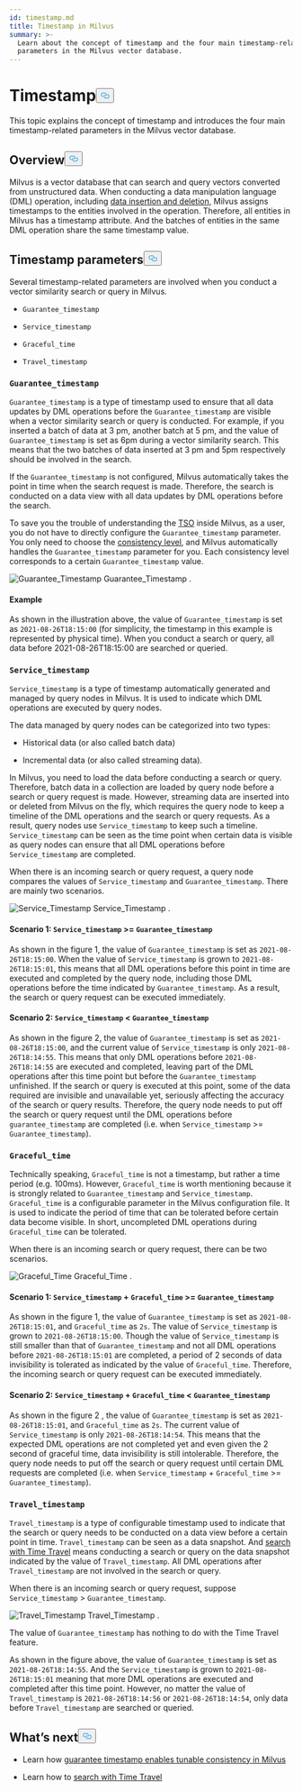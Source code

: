 ```yaml
---
id: timestamp.md
title: Timestamp in Milvus
summary: >-
  Learn about the concept of timestamp and the four main timestamp-related
  parameters in the Milvus vector database.
---
```

<h1 id="Timestamp" class="common-anchor-header">Timestamp<button data-href="#Timestamp" class="anchor-icon" translate="no">
      <svg translate="no"
        aria-hidden="true"
        focusable="false"
        height="20"
        version="1.1"
        viewBox="0 0 16 16"
        width="16"
      >
        <path
          fill="#0092E4"
          fill-rule="evenodd"
          d="M4 9h1v1H4c-1.5 0-3-1.69-3-3.5S2.55 3 4 3h4c1.45 0 3 1.69 3 3.5 0 1.41-.91 2.72-2 3.25V8.59c.58-.45 1-1.27 1-2.09C10 5.22 8.98 4 8 4H4c-.98 0-2 1.22-2 2.5S3 9 4 9zm9-3h-1v1h1c1 0 2 1.22 2 2.5S13.98 12 13 12H9c-.98 0-2-1.22-2-2.5 0-.83.42-1.64 1-2.09V6.25c-1.09.53-2 1.84-2 3.25C6 11.31 7.55 13 9 13h4c1.45 0 3-1.69 3-3.5S14.5 6 13 6z"
        ></path>
      </svg>
    </button></h1><p>This topic explains the concept of timestamp and introduces the four main timestamp-related parameters in the Milvus vector database.</p>
<h2 id="Overview" class="common-anchor-header">Overview<button data-href="#Overview" class="anchor-icon" translate="no">
      <svg translate="no"
        aria-hidden="true"
        focusable="false"
        height="20"
        version="1.1"
        viewBox="0 0 16 16"
        width="16"
      >
        <path
          fill="#0092E4"
          fill-rule="evenodd"
          d="M4 9h1v1H4c-1.5 0-3-1.69-3-3.5S2.55 3 4 3h4c1.45 0 3 1.69 3 3.5 0 1.41-.91 2.72-2 3.25V8.59c.58-.45 1-1.27 1-2.09C10 5.22 8.98 4 8 4H4c-.98 0-2 1.22-2 2.5S3 9 4 9zm9-3h-1v1h1c1 0 2 1.22 2 2.5S13.98 12 13 12H9c-.98 0-2-1.22-2-2.5 0-.83.42-1.64 1-2.09V6.25c-1.09.53-2 1.84-2 3.25C6 11.31 7.55 13 9 13h4c1.45 0 3-1.69 3-3.5S14.5 6 13 6z"
        ></path>
      </svg>
    </button></h2><p>Milvus is a vector database that can search and query vectors converted from unstructured data. When conducting a data manipulation language (DML) operation, including <a href="https://milvus.io/docs/v2.1.x/data_processing.md">data insertion and deletion</a>, Milvus assigns timestamps to the entities involved in the operation. Therefore, all entities in Milvus has a timestamp attribute. And the batches of entities in the same DML operation share the same timestamp value.</p>
<h2 id="Timestamp-parameters" class="common-anchor-header">Timestamp parameters<button data-href="#Timestamp-parameters" class="anchor-icon" translate="no">
      <svg translate="no"
        aria-hidden="true"
        focusable="false"
        height="20"
        version="1.1"
        viewBox="0 0 16 16"
        width="16"
      >
        <path
          fill="#0092E4"
          fill-rule="evenodd"
          d="M4 9h1v1H4c-1.5 0-3-1.69-3-3.5S2.55 3 4 3h4c1.45 0 3 1.69 3 3.5 0 1.41-.91 2.72-2 3.25V8.59c.58-.45 1-1.27 1-2.09C10 5.22 8.98 4 8 4H4c-.98 0-2 1.22-2 2.5S3 9 4 9zm9-3h-1v1h1c1 0 2 1.22 2 2.5S13.98 12 13 12H9c-.98 0-2-1.22-2-2.5 0-.83.42-1.64 1-2.09V6.25c-1.09.53-2 1.84-2 3.25C6 11.31 7.55 13 9 13h4c1.45 0 3-1.69 3-3.5S14.5 6 13 6z"
        ></path>
      </svg>
    </button></h2><p>Several timestamp-related parameters are involved when you conduct a vector similarity search or query in Milvus.</p>
<ul>
<li><p><code translate="no">Guarantee_timestamp</code></p></li>
<li><p><code translate="no">Service_timestamp</code></p></li>
<li><p><code translate="no">Graceful_time</code></p></li>
<li><p><code translate="no">Travel_timestamp</code></p></li>
</ul>
<h3 id="Guaranteetimestamp" class="common-anchor-header"><code translate="no">Guarantee_timestamp</code></h3><p><code translate="no">Guarantee_timestamp</code> is a type of timestamp used to ensure that all data updates by DML operations before the <code translate="no">Guarantee_timestamp</code> are visible when a vector similarity search or query is conducted. For example, if you inserted a batch of data at 3 pm, another batch at 5 pm, and the value of <code translate="no">Guarantee_timestamp</code> is set as 6pm during a vector similarity search. This means that the two batches of data inserted at 3 pm and 5pm respectively should be involved in the search.</p>
<p>If the <code translate="no">Guarantee_timestamp</code> is not configured, Milvus automatically takes the point in time when the search request is made. Therefore, the search is conducted on a data view with all data updates by DML operations before the search.</p>
<p>To save you the trouble of understanding the <a href="https://github.com/milvus-io/milvus/blob/master/docs/design_docs/20211214-milvus_hybrid_ts.md">TSO</a> inside Milvus, as a user, you do not have to directly configure the <code translate="no">Guarantee_timestamp</code> parameter. You only need to choose the <a href="https://milvus.io/docs/v2.1.x/consistency.md">consistency level</a>, and Milvus automatically handles the <code translate="no">Guarantee_timestamp</code> parameter for you. Each consistency level corresponds to a certain <code translate="no">Guarantee_timestamp</code> value.</p>
<p>
  <span class="img-wrapper">
    <img translate="no" src="/docs/v2.2.x/assets/Guarantee_Timestamp.png" alt="Guarantee_Timestamp" class="doc-image" id="guarantee_timestamp" />
    <span>Guarantee_Timestamp</span>
  </span>
.</p>
<h4 id="Example" class="common-anchor-header">Example</h4><p>As shown in the illustration above, the value of <code translate="no">Guarantee_timestamp</code> is set as <code translate="no">2021-08-26T18:15:00</code> (for simplicity, the timestamp in this example is represented by physical time). When you conduct a search or query, all data before 2021-08-26T18:15:00 are searched or queried.</p>
<h3 id="Servicetimestamp" class="common-anchor-header"><code translate="no">Service_timestamp</code></h3><p><code translate="no">Service_timestamp</code> is a type of timestamp automatically generated and managed by query nodes in Milvus. It is used to indicate which DML operations are executed by query nodes.</p>
<p>The data managed by query nodes can be categorized into two types:</p>
<ul>
<li><p>Historical data (or also called batch data)</p></li>
<li><p>Incremental data (or also called streaming data).</p></li>
</ul>
<p>In Milvus, you need to load the data before conducting a search or query. Therefore, batch data in a collection are loaded by query node before a search or query request is made. However, streaming data are inserted into or deleted from Milvus on the fly, which requires the query node to keep a timeline of the DML operations and the search or query requests. As a result, query nodes use <code translate="no">Service_timestamp</code> to keep such a timeline.  <code translate="no">Service_timestamp</code> can be seen as the time point when certain data is visible as query nodes can ensure that all DML operations before <code translate="no">Service_timestamp</code> are completed.</p>
<p>When there is an incoming search or query request, a query node compares the values of <code translate="no">Service_timestamp</code> and <code translate="no">Guarantee_timestamp</code>. There are mainly two scenarios.</p>
<p>
  <span class="img-wrapper">
    <img translate="no" src="/docs/v2.2.x/assets/Service_Timestamp.png" alt="Service_Timestamp" class="doc-image" id="service_timestamp" />
    <span>Service_Timestamp</span>
  </span>
.</p>
<h4 id="Scenario-1-Servicetimestamp--Guaranteetimestamp" class="common-anchor-header">Scenario 1: <code translate="no">Service_timestamp</code> &gt;= <code translate="no">Guarantee_timestamp</code></h4><p>As shown in the figure 1, the value of <code translate="no">Guarantee_timestamp</code> is set as <code translate="no">2021-08-26T18:15:00</code>. When the value of <code translate="no">Service_timestamp</code> is grown to <code translate="no">2021-08-26T18:15:01</code>, this means that all DML operations before this point in time are executed and completed by the query node, including those DML operations before the time indicated by <code translate="no">Guarantee_timestamp</code>. As a result, the search or query request can be executed immediately.</p>
<h4 id="Scenario-2-Servicetimestamp--Guaranteetimestamp" class="common-anchor-header">Scenario 2: <code translate="no">Service_timestamp</code> &lt; <code translate="no">Guarantee_timestamp</code></h4><p>As shown in the figure 2, the value of <code translate="no">Guarantee_timestamp</code> is set as <code translate="no">2021-08-26T18:15:00</code>, and the current value of <code translate="no">Service_timestamp</code> is only <code translate="no">2021-08-26T18:14:55</code>. This means that only DML operations before <code translate="no">2021-08-26T18:14:55</code> are executed and completed, leaving part of the DML operations after this time point but before the <code translate="no">Guarantee_timestamp</code> unfinished. If the search or query is executed at this point, some of the data required are invisible and unavailable yet, seriously affecting the accuracy of the search or query results. Therefore, the query node needs to put off the search or query request until the DML operations before <code translate="no">guarantee_timestamp</code> are completed (i.e. when <code translate="no">Service_timestamp</code> &gt;= <code translate="no">Guarantee_timestamp</code>).</p>
<h3 id="Gracefultime" class="common-anchor-header"><code translate="no">Graceful_time</code></h3><p>Technically speaking, <code translate="no">Graceful_time</code> is not a timestamp, but rather a time period (e.g. 100ms). However, <code translate="no">Graceful_time</code> is worth mentioning because it is strongly related to <code translate="no">Guarantee_timestamp</code> and <code translate="no">Service_timestamp</code>. <code translate="no">Graceful_time</code> is a configurable parameter in the Milvus configuration file. It is used to indicate the period of time that can be tolerated before certain data become visible. In short, uncompleted DML operations during <code translate="no">Graceful_time</code> can be tolerated.</p>
<p>When there is an incoming search or query request,  there can be two scenarios.</p>
<p>
  <span class="img-wrapper">
    <img translate="no" src="/docs/v2.2.x/assets/Graceful_Time.png" alt="Graceful_Time" class="doc-image" id="graceful_time" />
    <span>Graceful_Time</span>
  </span>
.</p>
<h4 id="Scenario-1-Servicetimestamp--+--Gracefultime--Guaranteetimestamp" class="common-anchor-header">Scenario 1: <code translate="no">Service_timestamp</code>  +  <code translate="no">Graceful_time</code> &gt;= <code translate="no">Guarantee_timestamp</code></h4><p>As shown in the figure 1, the value of <code translate="no">Guarantee_timestamp</code> is set as <code translate="no">2021-08-26T18:15:01</code>, and <code translate="no">Graceful_time</code> as <code translate="no">2s</code>. The value of <code translate="no">Service_timestamp</code> is grown to <code translate="no">2021-08-26T18:15:00</code>. Though the value of <code translate="no">Service_timestamp</code> is still smaller than that of <code translate="no">Guarantee_timestamp</code> and not all DML operations before <code translate="no">2021-08-26T18:15:01</code> are completed, a period of 2 seconds of data invisibility is tolerated as indicated by the value of <code translate="no">Graceful_time</code>. Therefore, the incoming search or query request can be executed immediately.</p>
<h4 id="Scenario-2-Servicetimestamp--+--Gracefultime--Guaranteetimestamp" class="common-anchor-header">Scenario 2: <code translate="no">Service_timestamp</code>  +  <code translate="no">Graceful_time</code> &lt; <code translate="no">Guarantee_timestamp</code></h4><p>As shown in the figure 2 , the value of <code translate="no">Guarantee_timestamp</code> is set as <code translate="no">2021-08-26T18:15:01</code>, and <code translate="no">Graceful_time</code> as <code translate="no">2s</code>. The current value of <code translate="no">Service_timestamp</code> is only <code translate="no">2021-08-26T18:14:54</code>.  This means that the expected DML operations are not completed yet and even given the 2 second of graceful time, data invisibility is still intolerable. Therefore, the query node needs to put off the search or query request until certain DML requests are completed (i.e. when <code translate="no">Service_timestamp</code>  +  <code translate="no">Graceful_time</code> &gt;= <code translate="no">Guarantee_timestamp</code>).</p>
<h3 id="Traveltimestamp" class="common-anchor-header"><code translate="no">Travel_timestamp</code></h3><p><code translate="no">Travel_timestamp</code> is a type of configurable timestamp used to indicate that the search or query needs to be conducted on a data view before a certain point in time. <code translate="no">Travel_timestamp</code> can be seen as a data snapshot. And <a href="/docs/ko/timetravel.md">search with Time Travel</a> means conducting a search or query on the data snapshot indicated by the value of <code translate="no">Travel_timestamp</code>. All DML operations after <code translate="no">Travel_timestamp</code> are not involved in the search or query.</p>
<p>When there is an incoming search or query request, suppose <code translate="no">Service_timestamp</code> &gt; <code translate="no">Guarantee_timestamp</code>.</p>
<p>
  <span class="img-wrapper">
    <img translate="no" src="/docs/v2.2.x/assets/Travel_Timestamp.png" alt="Travel_Timestamp" class="doc-image" id="travel_timestamp" />
    <span>Travel_Timestamp</span>
  </span>
.</p>
<p>The value of <code translate="no">Guarantee_timestamp</code> has nothing to do with the Time Travel feature.</p>
<p>As shown in the figure above, the value of <code translate="no">Guarantee_timestamp</code> is set as <code translate="no">2021-08-26T18:14:55</code>.  And the <code translate="no">Service_timestamp</code> is grown to <code translate="no">2021-08-26T18:15:01</code> meaning that more DML operations are executed and completed after this time point. However, no matter the value of <code translate="no">Travel_timestamp</code> is <code translate="no">2021-08-26T18:14:56</code> or <code translate="no">2021-08-26T18:14:54</code>, only data before <code translate="no">Travel_timestamp</code> are searched or queried.</p>
<h2 id="Whats-next" class="common-anchor-header">What’s next<button data-href="#Whats-next" class="anchor-icon" translate="no">
      <svg translate="no"
        aria-hidden="true"
        focusable="false"
        height="20"
        version="1.1"
        viewBox="0 0 16 16"
        width="16"
      >
        <path
          fill="#0092E4"
          fill-rule="evenodd"
          d="M4 9h1v1H4c-1.5 0-3-1.69-3-3.5S2.55 3 4 3h4c1.45 0 3 1.69 3 3.5 0 1.41-.91 2.72-2 3.25V8.59c.58-.45 1-1.27 1-2.09C10 5.22 8.98 4 8 4H4c-.98 0-2 1.22-2 2.5S3 9 4 9zm9-3h-1v1h1c1 0 2 1.22 2 2.5S13.98 12 13 12H9c-.98 0-2-1.22-2-2.5 0-.83.42-1.64 1-2.09V6.25c-1.09.53-2 1.84-2 3.25C6 11.31 7.55 13 9 13h4c1.45 0 3-1.69 3-3.5S14.5 6 13 6z"
        ></path>
      </svg>
    </button></h2><ul>
<li><p>Learn how <a href="/docs/ko/consistency.md">guarantee timestamp enables tunable consistency in Milvus</a></p></li>
<li><p>Learn how to <a href="/docs/ko/timetravel.md">search with Time Travel</a></p></li>
</ul>
